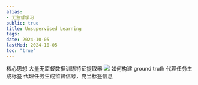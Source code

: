 ```yaml
---
alias:
- 无监督学习
public: true
title: Unsupervised Learning
tags:
date: 2024-10-05
lastMod: 2024-10-05
toc: "true"
---
```


核心思想
大量无监督数据训练特征提取器
![](https://media.xiang578.com/main-idea-of-self-supervised-learning.png)
如何构建 ground truth
代理任务生成标签
代理任务生成监督信号，充当标签信息